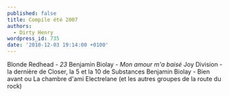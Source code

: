```yaml
---
published: false
title: Compile été 2007
authors:
  - Dirty Henry
wordpress_id: 735
date: '2010-12-03 19:14:00 +0100'
---
```

Blonde Redhead - <em>23</em>
Benjamin Biolay - <em>Mon amour m'a baisé</em>
Joy Division - la dernière de Closer, la 5 et la 10 de Substances
Benjamin Biolay - Bien avant ou La chambre d'ami
Electrelane (et les autres groupes de la route du rock)
